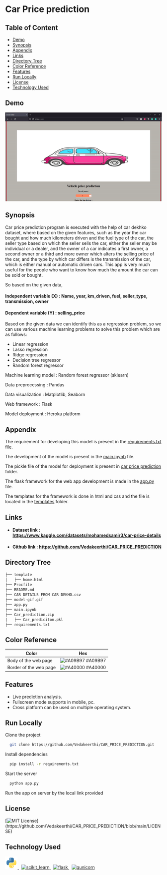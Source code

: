 # Car Price prediction

## Table of Content
  * [Demo](#demo)
  * [Synopsis](#synopsis)
  * [Appendix](#appendix)
  * [Links](#links)
  * [Directory Tree](#directory_tree)
  * [Color Reference](#color_reference)
  * [Features](#features)
  * [Run Locally](#run_locally)
  * [License](#license)
  * [Technology Used](#technology_used)

## Demo

![](model-gif.gif)

## Synopsis

Car price prediction program is executed with the help of car dekhko dataset, where based on the given features, such as the year the car bought and how much kilometers driven and the fuel type of the car, the seller type based on which the seller sells the car, either the seller may be individual or a dealer, and the owner of a car indicates a first owner, a second owner or a third and more owner which alters the selling price of the car, and the type by which car differs is the transmission of the car, which is either manual or automatic driven cars. This app is very much useful for the people who want to know how much the amount the car can be sold or bought.

So based on the given data, 
#### Independent variable (X) : Name, year, km_driven, fuel, seller_type, transmission, owner
#### Dependent variable (Y) : selling_price

Based on the given data we can identify this as a regression problem, so we can use various machine learning problems to solve this problem which are as follows:
* Linear regression
* Lasso regression
* Ridge regression
* Decision tree regressor
* Random forest regressor

Machine learning model  : Random forest regressor (sklearn)

Data preprocessing      : Pandas 

Data visualization      : Matplotlib, Seaborn

Web framework           : Flask

Model deployment        : Heroku platform


## Appendix

The requirement for developing this model is present in the [requirements.txt](https://github.com/Vedakeerthi/CAR_PRICE_PREDICTION/blob/main/requirements.txt) file.

The development of the model is present in the [main.ipynb](https://github.com/Vedakeerthi/CAR_PRICE_PREDICTION/blob/main/main.ipynb) file.

The pickle file of the model for deployment is present in [car price prediction](https://github.com/Vedakeerthi/CAR_PRICE_PREDICTION/blob/main/Car_prediction.zip) folder.

The flask framework for the web app development is made in the [app.py](https://github.com/Vedakeerthi/CAR_PRICE_PREDICTION/blob/main/app.py) file.

The templates for the framework is done in html and css and the file is located in the [templates](https://github.com/Vedakeerthi/CAR_PRICE_PREDICTION/tree/main/templates) folder.

## Links

 - #### Dataset link : https://www.kaggle.com/datasets/mohamedsamir3/car-price-details
 - #### Github link  : https://github.com/Vedakeerthi/CAR_PRICE_PREDICTION
 
## Directory Tree <a name='directory_tree'></a>

```
├── template
│   ├── home.html
├── Procfile
├── README.md
├── CAR DETAILS FROM CAR DEKHO.csv
├── model-gif.gif
├── app.py
├── main.ipynb
├── Car_prediction.zip
|   ├── Car_prediciton.pkl
├── requirements.txt
```
 
## Color Reference <a name='color_reference'></a>

| Color                  | Hex                                                                |
| -----------------      | ------------------------------------------------------------------ |
| Body of the web page   | ![#A09B97](https://via.placeholder.com/15/A09B97/A09B97.png) #A09B97 |
| Border of the web page | ![#A40000](https://via.placeholder.com/15/A40000/A40000.png) #A40000 |


## Features

- Live prediction analysis.
- Fullscreen mode supports in mobile, pc.
- Cross platform can be used on multiple operating system.


## Run Locally <a name='run_locally'></a>

Clone the project

```bash
  git clone https://github.com/Vedakeerthi/CAR_PRICE_PREDICTION.git
```

Install dependencies

```bash
  pip install -r requirements.txt
```

Start the server

```bash
  python app.py
```

Run the app on server by the local link provided


## License

[![MIT License](https://img.shields.io/apm/l/atomic-design-ui.svg?)](https://github.com/Vedakeerthi/CAR_PRICE_PREDICTION/blob/main/LICENSE)

## Technology Used <a name='technology_used'></a>

<a href="https://www.python.org" target="_blank" rel="noreferrer"> <img src="https://raw.githubusercontent.com/devicons/devicon/master/icons/python/python-original.svg" alt="python" width="40" height="40"/> </a> &nbsp;
<a href="https://scikit-learn.org/" target="_blank" rel="noreferrer"> <img src="https://upload.wikimedia.org/wikipedia/commons/0/05/Scikit_learn_logo_small.svg" alt="scikit_learn" width="40" height="40"/> </a> &nbsp;
<a href='https://flask.palletsprojects.com/en/2.1.x/' target="_blank" rel="noreferrer"><img src="https://www.vectorlogo.zone/logos/pocoo_flask/pocoo_flask-icon.svg" alt="flask" width="40" height="40"> </a> &nbsp;
<a href='https://gunicorn.org/' targe="_blank" rel="noreferrer"><img src="https://www.vectorlogo.zone/logos/gunicorn/gunicorn-ar21.svg" alt="gunicorn" width="60" height="40"></a> &nbsp;
